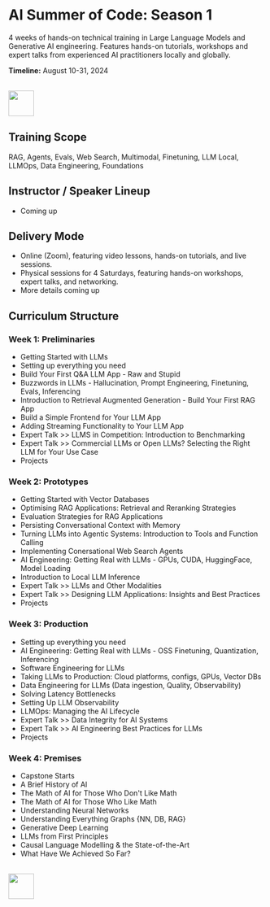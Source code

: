 # AI Summer of Code: Season 1

4 weeks of hands-on technical training in Large Language Models and Generative AI engineering. Features hands-on tutorials, workshops and expert talks from experienced AI practitioners locally and globally.

**Timeline:** August 10-31, 2024

<p align="left">
  <br>
  <a href="https://forms.gle/VqdbeddLvvebuSNq6" target="_blank" rel="noopener noreferrer"><img src="https://github.com/ai-summer-of-code/aisoc-season-1/blob/main/images/aisoc-signup.png?raw=true" height="50"/></a>
</p>

## Training Scope
RAG, Agents, Evals, Web Search, Multimodal, Finetuning, LLM Local, LLMOps, Data Engineering, Foundations

## Instructor / Speaker Lineup
- Coming up

## Delivery Mode
- Online (Zoom), featuring video lessons, hands-on tutorials, and live sessions.
- Physical sessions for 4 Saturdays, featuring hands-on workshops, expert talks, and networking.
- More details coming up

## Curriculum Structure

### Week 1: Preliminaries
- Getting Started with LLMs
- Setting up everything you need
- Build Your First Q&A LLM App - Raw and Stupid
- Buzzwords in LLMs - Hallucination, Prompt Engineering, Finetuning, Evals, Inferencing
- Introduction to Retrieval Augmented Generation - Build Your First RAG App
- Build a Simple Frontend for Your LLM App
- Adding Streaming Functionality to Your LLM App
- Expert Talk >> LLMS in Competition: Introduction to Benchmarking
- Expert Talk >> Commercial LLMs or Open LLMs? Selecting the Right LLM for Your Use Case
- Projects
### Week 2: Prototypes
- Getting Started with Vector Databases
- Optimising RAG Applications: Retrieval and Reranking Strategies
- Evaluation Strategies for RAG Applications
- Persisting Conversational Context with Memory
- Turning LLMs into Agentic Systems: Introduction to Tools and Function Calling
- Implementing Conersational Web Search Agents
- AI Engineering: Getting Real with LLMs - GPUs, CUDA, HuggingFace, Model Loading
- Introduction to Local LLM Inference
- Expert Talk >> LLMs and Other Modalities
- Expert Talk >> Designing LLM Applications: Insights and Best Practices
- Projects
### Week 3: Production
- Setting up everything you need
- AI Engineering: Getting Real with LLMs - OSS Finetuning, Quantization, Inferencing
- Software Engineering for LLMs
- Taking LLMs to Production: Cloud platforms, configs, GPUs, Vector DBs
- Data Engineering for LLMs (Data ingestion, Quality, Observability)
- Solving Latency Bottlenecks
- Setting Up LLM Observability
- LLMOps: Managing the AI Lifecycle
- Expert Talk >> Data Integrity for AI Systems
- Expert Talk >> AI Engineering Best Practices for LLMs
- Projects
### Week 4: Premises
- Capstone Starts
- A Brief History of AI
- The Math of AI for Those Who Don't Like Math
- The Math of AI for Those Who Like Math
- Understanding Neural Networks
- Understanding Everything Graphs {NN, DB, RAG}
- Generative Deep Learning
- LLMs from First Principles
- Causal Language Modelling & the State-of-the-Art
- What Have We Achieved So Far?

<p align="left">
  <br>
  <a target="_blank" href="https://forms.gle/VqdbeddLvvebuSNq6" rel="noopener noreferrer"><img src="https://github.com/ai-summer-of-code/aisoc-season-1/blob/main/images/aisoc-signup.png?raw=true" height="50"/></a>
</p>
